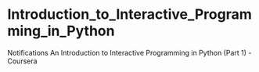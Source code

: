# Introduction_to_Interactive_Programming_in_Python
Notifications An Introduction to Interactive Programming in Python (Part 1) - Coursera
